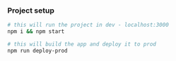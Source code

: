 ### Project setup

```bash
# this will run the project in dev - localhost:3000
npm i && npm start

# this will build the app and deploy it to prod
npm run deploy-prod
```
